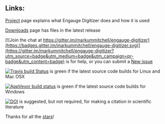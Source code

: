 Links:
------

[Project](http://markummitchell.github.io/engauge-digitizer) page explains what Engauge Digitizer does and how it is used

[Downloads](https://github.com/markummitchell/engauge-digitizer/releases/latest) page has files in the latest release

[![Join the chat at https://gitter.im/markummitchell/engauge-digitizer](https://badges.gitter.im/markummitchell/engauge-digitizer.svg)](https://gitter.im/markummitchell/engauge-digitizer?utm_source=badge&utm_medium=badge&utm_campaign=pr-badge&utm_content=badge) is for help, or you can submit a [New issue](https://github.com/markummitchell/engauge-digitizer/issues)

[![Travis build Status](https://travis-ci.org/markummitchell/engauge-digitizer.svg?branch=master)](https://travis-ci.org/markummitchell/engauge-digitizer) is green if the latest source code builds for Linux and Mac OSX 

[![AppVeyor build status](https://ci.appveyor.com/api/projects/status/1o7p8iu8qxq0p7ri/branch/master?svg=true)](https://ci.appveyor.com/project/markummitchell/engauge-digitizer/branch/master) is green if the latest source code builds for Windows

[![DOI](https://zenodo.org/badge/26443394.svg)](https://zenodo.org/badge/latestdoi/26443394) is suggested, but not required, for making a citation in scientific literature

Thanks for all the [stars](https://github.com/markummitchell/engauge-digitizer/stargazers)!